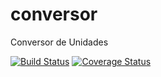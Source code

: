 # conversor
Conversor de Unidades

[![Build Status](https://travis-ci.org/otojunior/conversor.svg?branch=master)](https://travis-ci.org/otojunior/conversor)
[![Coverage Status](https://coveralls.io/repos/github/otojunior/conversor/badge.svg?branch=master)](https://coveralls.io/github/otojunior/conversor?branch=master)
